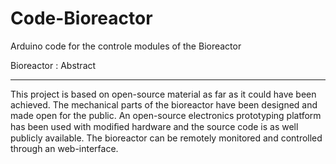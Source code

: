 Code-Bioreactor
===============

Arduino code for the controle modules of the Bioreactor


Bioreactor : Abstract
_____________________

This project is based on open-source material as far as it could have been achieved. The mechanical parts of the bioreactor have been designed and made open for the public. An open-source electronics prototyping platform has been used with modiﬁed hardware and the source code is as well publicly available. The bioreactor can be remotely monitored and controlled through an web-interface.
